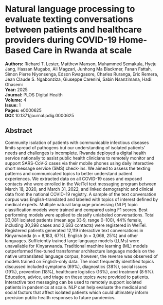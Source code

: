 # Natural language processing to evaluate texting conversations between patients and healthcare providers during COVID-19 Home-Based Care in Rwanda at scale

**Authors:** Richard T. Lester, Matthew Manson, Muhammed Semakula, Hyeju Jang, Hassan Mugabo, Ali Magzari, Junhong Ma Blackmer, Fanan Fattah, Simon Pierre Niyonsenga, Edson Rwagasore, Charles Ruranga, Eric Remera, Jean Claude S. Ngabonziza, Giuseppe Carenini, Sabin Nsanzimana, Hadi Ghasemi  
**Year:** 2025  
**Journal:** PLOS Digital Health  
**Volume:** 4  
**Issue:** 1  
**Pages:** e0000625  
**DOI:** 10.1371/journal.pdig.0000625  

## Abstract
Community isolation of patients with communicable infectious diseases limits spread of pathogens but our understanding of isolated patients’ needs and challenges is incomplete. Rwanda deployed a digital health service nationally to assist public health clinicians to remotely monitor and support SARS-CoV-2 cases via their mobile phones using daily interactive short message service (SMS) check-ins. We aimed to assess the texting patterns and communicated topics to better understand patient experiences. We extracted data on all COVID-19 cases and exposed contacts who were enrolled in the WelTel text messaging program between March 18, 2020, and March 31, 2022, and linked demographic and clinical data from the national COVID-19 registry. A sample of the text conversation corpus was English-translated and labeled with topics of interest defined by medical experts. Multiple natural language processing (NLP) topic classification models were trained and compared using F1 scores. Best performing models were applied to classify unlabeled conversations. Total 33,081 isolated patients (mean age 33·9, range 0–100), 44% female, including 30,398 cases and 2,683 contacts) were registered in WelTel. Registered patients generated 12,119 interactive text conversations in Kinyarwanda (n = 8,183, 67%), English (n = 3,069, 25%) and other languages. Sufficiently trained large language models (LLMs) were unavailable for Kinyarwanda. Traditional machine learning (ML) models outperformed fine-tuned transformer architecture language models on the native untranslated language corpus, however, the reverse was observed of models trained on English-only data. The most frequently identified topics discussed included symptoms (69%), diagnostics (38%), social issues (19%), prevention (18%), healthcare logistics (16%), and treatment (8·5%). Education, advice, and triage on these topics were provided to patients. Interactive text messaging can be used to remotely support isolated patients in pandemics at scale. NLP can help evaluate the medical and social factors that affect isolated patients which could ultimately inform precision public health responses to future pandemics.

